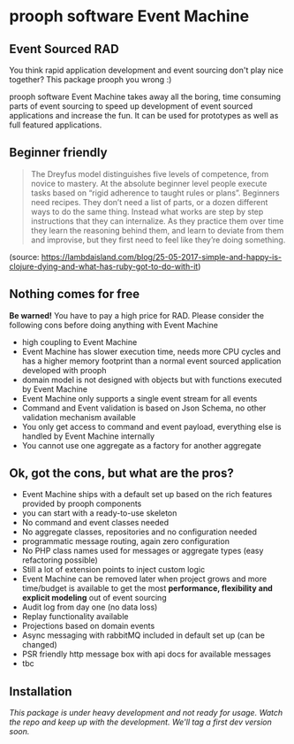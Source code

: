 # prooph software Event Machine

## Event Sourced RAD

You think rapid application development and event sourcing don't play nice together? This package 
prooph you wrong :)

prooph software Event Machine takes away all the boring, time consuming parts of event sourcing to speed up
development of event sourced applications and increase the fun. It can be used for prototypes as well as full featured applications.

## Beginner friendly

> The Dreyfus model distinguishes five levels of competence, from novice to mastery. At the absolute beginner level people execute tasks based on “rigid adherence to taught rules or plans”. Beginners need recipes. They don’t need a list of parts, or a dozen different ways to do the same thing. Instead what works are step by step instructions that they can internalize. As they practice them over time they learn the reasoning behind them, and learn to deviate from them and improvise, but they first need to feel like they’re doing something.

(source: https://lambdaisland.com/blog/25-05-2017-simple-and-happy-is-clojure-dying-and-what-has-ruby-got-to-do-with-it)


## Nothing comes for free

**Be warned!** You have to pay a high price for RAD. Please consider the following cons before doing anything with Event Machine

- high coupling to Event Machine
- Event Machine has slower execution time, needs more CPU cycles and has a higher memory footprint than a normal event sourced application developed with prooph
- domain model is not designed with objects but with functions executed by Event Machine
- Event Machine only supports a single event stream for all events
- Command and Event validation is based on Json Schema, no other validation mechanism available
- You only get access to command and event payload, everything else is handled by Event Machine internally
- You cannot use one aggregate as a factory for another aggregate

## Ok, got the cons, but what are the pros?

- Event Machine ships with a default set up based on the rich features provided by prooph components
- you can start with a ready-to-use skeleton 
- No command and event classes needed
- No aggregate classes, repositories and no configuration needed
- programmatic message routing, again zero configuration
- No PHP class names used for messages or aggregate types (easy refactoring possible)
- Still a lot of extension points to inject custom logic
- Event Machine can be removed later when project grows and more time/budget is available to get the most **performance, flexibility and explicit modeling** out of event sourcing
- Audit log from day one (no data loss)
- Replay functionality available 
- Projections based on domain events
- Async messaging with rabbitMQ included in default set up (can be changed)
- PSR friendly http message box with api docs for available messages
- tbc

## Installation

*This package is under heavy development and not ready for usage. Watch the repo and keep up with the development. We'll tag a first dev version soon.*

